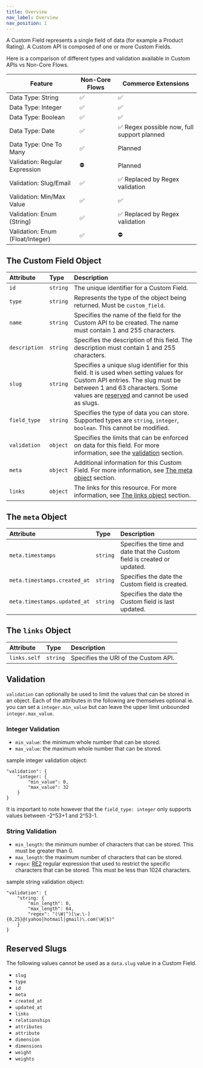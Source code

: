 ```yaml
---
title: Overview
nav_label: Overview
nav_position: 1
---
```


A Custom Field represents a single field of data (for example a Product Rating). A Custom API is composed of one or more Custom Fields. 

Here is a comparison of different types and validation available in Custom APIs vs Non-Core Flows.

| Feature                          | Non-Core Flows | Commerce Extensions                        |
|----------------------------------|----------------|--------------------------------------------|
| Data Type: String                | ✅              | ✅                                          |
| Data Type: Integer               | ✅              | ✅                                          |
| Data Type: Boolean               | ✅              | ✅                                          |
| Data Type: Date                  | ✅              | ✅ Regex possible now, full support planned |
| Data Type: One To Many           | ✅              | Planned                                    |
| Validation: Regular Expression   | ⛔️             | Planned                                    |
| Validation: Slug/Email           | ✅              | ✅ Replaced by Regex validation             |
| Validation: Min/Max Value        | ✅              | ✅                                          |
| Validation: Enum (String)        | ✅              | ✅ Replaced by Regex validation             |
| Validation: Enum (Float/Integer) | ✅              | ⛔️                                         |

## The Custom Field Object

| Attribute     | Type     | Description                                                                                                                                                                                                                                                                                                             |
|:--------------|:---------|:------------------------------------------------------------------------------------------------------------------------------------------------------------------------------------------------------------------------------------------------------------------------------------------------------------------------|
| `id`          | `string` | The unique identifier for a Custom Field.                                                                                                                                                                                                                                                                               |  
| `type`        | `string` | Represents the type of the object being returned. Must be `custom_field`.                                                                                                                                                                                                                                               |                                                                                                          
| `name`        | `string` | Specifies the name of the field for the Custom API to be created. The name must contain 1 and 255 characters.                                                                                                                                                                                                           |
| `description` | `string` | Specifies the description of this field. The description must contain 1 and 255 characters.                                                                                                                                                                                                                             |
| `slug`        | `string` | Specifies a unique slug identifier for this field. It is used when setting values for Custom API entries. The slug must be between 1 and 63 characters. Some values are [reserved](/docs/commerce-cloud/commerce-extensions/commerce-extensions-api/custom-fields/overview#reserved-slugs) and cannot be used as slugs. |
| `field_type`  | `string` | Specifies the type of data you can store. Supported types are `string`, `integer`, `boolean`. This cannot be modified.                                                                                                                                                                                                  |
| `validation`  | `object` | Specifies the limits that can be enforced on data for this field. For more information, see the [validation](/docs/commerce-cloud/commerce-extensions/commerce-extensions-api/custom-fields/overview#validation) section.                                                                                               |
| `meta`        | `object` | Additional information for this Custom Field. For more information, see [The meta object](/docs/commerce-cloud/commerce-extensions/commerce-extensions-api/custom-fields/overview#the-meta-object) section.                                                                                                              |
| `links`       | `object` | The links for this resource. For more information, see [The links object](/docs/commerce-cloud/commerce-extensions/commerce-extensions-api/custom-fields/overview#the-links-object) section.                                                                                                                             |

## The `meta` Object

| Attribute                    | Type     | Description                                                              |
|:-----------------------------|:---------|:-------------------------------------------------------------------------|
| `meta.timestamps`            | `string` | Specifies the time and date that the Custom field is created or updated. |
| `meta.timestamps.created_at` | `string` | Specifies the date the Custom field is created.                          |
| `meta.timestamps.updated_at` | `string` | Specifies the date the Custom field is last updated.                     |

## The `links` Object

| Attribute    | Type     | Description                          |
|:-------------|:---------|:-------------------------------------|
| `links.self` | `string` | Specifies the URI of the Custom API. |

## Validation

`validation` can optionally be used to limit the values that can be stored in an object. Each of the attributes in the following are themselves optional ie. you can set a `integer.min_value` but can leave the upper limit unbounded `integer.max_value`.

### Integer Validation

* `min_value`: the minimum whole number that can be stored.
* `max_value`: the maximum whole number that can be stored.

sample integer validation object:

```
"validation": {
    "integer: {
        "min_value": 0,
        "max_value": 32
    }
}
```

It is important to note however that the `field_type: integer` only supports values between -2^53+1 and 2^53-1.

### String Validation

* `min_length`: the minimum number of characters that can be stored. This must be greater than 0.
* `max_length`: the maximum number of characters that can be stored.
* `regex`: [RE2](https://github.com/google/re2/wiki/Syntax) regular expression that used to restrict the specific characters that can be stored. This must be less than 1024 characters.

sample string validation object:
```
"validation": {
    "string: {
        "min_length": 0,
        "max_length": 64,
        "regex": "(\W|^)[\w.\-]{0,25}@(yahoo|hotmail|gmail)\.com(\W|$)"
    }
}
```

## Reserved Slugs

The following values cannot be used as a `data.slug` value in a Custom Field.
* `slug`
* `type`
* `id`
* `meta`
* `created_at`
* `updated_at`
* `links`
* `relationships`
* `attributes`
* `attribute`
* `dimension`
* `dimensions`
* `weight`
* `weights`
